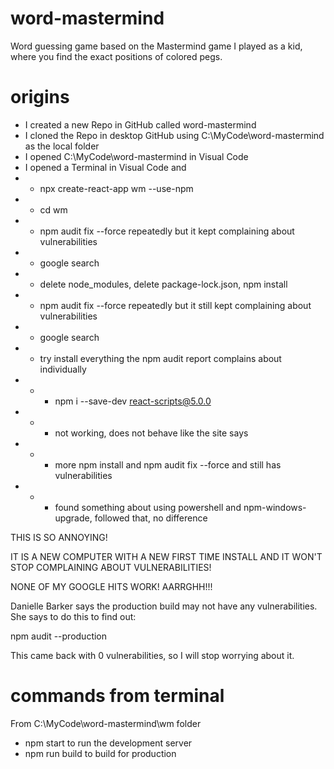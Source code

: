 # word-mastermind
Word guessing game based on the Mastermind game I played as a kid, where you find the exact positions of colored pegs.

# origins
* I created a new Repo in GitHub called word-mastermind
* I cloned the Repo in desktop GitHub using C:\MyCode\word-mastermind as the local folder
* I opened C:\MyCode\word-mastermind in Visual Code
* I opened a Terminal in Visual Code and
* * npx create-react-app wm --use-npm
* * cd wm
* * npm audit fix --force repeatedly but it kept complaining about vulnerabilities
* * google search
* * delete node_modules, delete package-lock.json, npm install
* * npm audit fix --force repeatedly but it still kept complaining about vulnerabilities
* * google search
* * try install everything the npm audit report complains about individually
* * * npm i --save-dev react-scripts@5.0.0
* * * not working, does not behave like the site says
* * * more npm install and npm audit fix --force and still has vulnerabilities
* * * found something about using powershell and npm-windows-upgrade, followed that, no difference

THIS IS SO ANNOYING!

IT IS A NEW COMPUTER WITH A NEW FIRST TIME INSTALL AND IT WON'T STOP COMPLAINING ABOUT VULNERABILITIES!

NONE OF MY GOOGLE HITS WORK! AARRGHH!!!

Danielle Barker says the production build may not have any vulnerabilities. She says to do this to find out:

 npm audit --production

This came back with 0 vulnerabilities, so I will stop worrying about it.

# commands from terminal
From C:\MyCode\word-mastermind\wm folder
* npm start to run the development server
* npm run build to build for production
